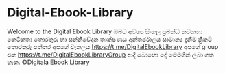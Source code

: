 # Digital-Ebook-Library
Welcome to the Digital Ebook Library   ඔබට අවශ්‍ය  සිංහල ප්‍රබන්ධ නවකතා කෙටිකතා තොරතුරු හා සන්නිවේදන තාක්ෂණය  අන්තර්ජාලය සාමාන්‍ය දැනීම ක්‍රිකට් තොරතුරු පත්තර  අපගේ චැනලය https://t.me/DigitalEbookLibrary  අපගේ group එක https://t.me/DigitalEbookLibraryGroup                         ආදී බොහො දේ මෙමගින් ලබා ගත හැක.  ©Digitala Ebook Library
